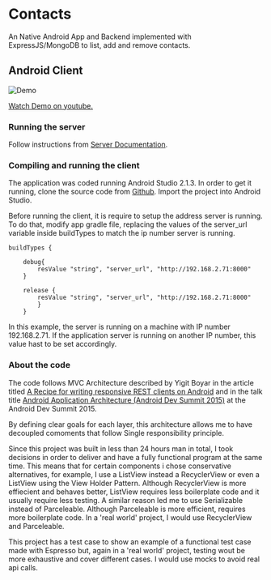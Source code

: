 # Contacts

An Native Android App and Backend implemented with ExpressJS/MongoDB to list, add and remove contacts.

## Android Client

![Demo](https://media.giphy.com/media/JzxkMPCaOeky4/giphy.gif)

[Watch Demo on youtube.](https://www.youtube.com/watch?v=4LRbFHFeuww)

### Running the server

Follow instructions from [Server Documentation](https://github.com/robertoallende/Contacts/tree/master/server).


### Compiling and running the client

The application was coded running Android Studio 2.1.3. In order to get it running, clone the source code from [Github](https://github.com/robertoallende/Contacts/tree/master/androidClient). Import the project into Android Studio. 

Before running the client, it is require to setup the address server is running. To do that, modify app gradle file, replacing the values of the server_url variable inside buildTypes to match the ip number server is running.

    buildTypes {

        debug{
            resValue "string", "server_url", "http://192.168.2.71:8000"
        }

        release {
            resValue "string", "server_url", "http://192.168.2.71:8000"
            }
        }


In this example, the server is running on a machine with IP number 192.168.2.71. If the application server is running on another IP number, this value hast to be set accordingly. 


### About the code

The code follows MVC Architecture described by Yigit Boyar in the article titled  [A Recipe for writing responsive REST clients on Android](www.birbit.com/a-recipe-for-writing-responsive-rest-clients-on-android/) and in the talk title [Android Application Architecture (Android Dev Summit 2015)](https://www.youtube.com/watch?v=BlkJzgjzL0c) at the Android Dev Summit 2015.

By defining clear goals for each layer, this architecture allows me to have decoupled comoments that follow Single responsibility principle. 

Since this project was built in less than 24 hours man in total, I took decisions in order to deliver and have a fully functional program at the same time. This means that for certain components i chose conservative alternatives, for example, I use a ListView instead a RecyclerView or even a ListView using the View Holder Pattern. Although RecyclerView is more effiecient and behaves better, ListView requires less boilerplate code and it usually require less testing. A similar reason led me to use Serializable instead of Parceleable. Although Parceleable is more efficient, requires more boilerplate code. 
In a 'real world' project, I would use RecyclerView and Parceleable.

This project has a test case to show an example of a functional test case made with Espresso but, again in a 'real world' project, testing wout be more exhaustive and cover different cases. I would use mocks to avoid real api calls. 


